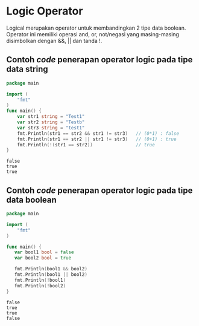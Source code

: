 # Logic Operator

Logical merupakan operator untuk membandingkan 2 tipe data boolean. Operator ini memiliki operasi and, or, not/negasi yang masing-masing disimbolkan dengan &&, || dan tanda !.

## Contoh _code_ penerapan operator logic pada tipe data string

```go
package main

import (
	"fmt"
)
func main() {
	var str1 string = "Test1"
	var str2 string = "Testb"
	var str3 string = "test1"
	fmt.Println(str1 == str2 && str1 != str3) 	// (0*1) : false
	fmt.Println(str1 == str2 || str1 != str3)   // (0+1) : true
	fmt.Println(!(str1 == str2))				// true
}
```

```
false
true
true
```

## Contoh _code_ penerapan operator logic pada tipe data boolean

```go
package main

import (
	"fmt"
)

func main() {
   var bool1 bool = false
   var bool2 bool = true

   fmt.Println(bool1 && bool2)
   fmt.Println(bool1 || bool2)
   fmt.Println(!bool1)
   fmt.Println(!bool2)
}
```

```
false
true
true
false
```
